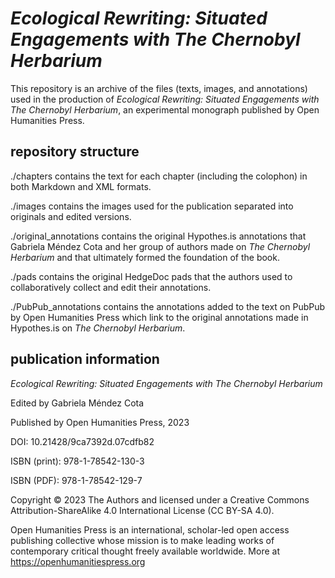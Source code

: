 # *Ecological Rewriting: Situated Engagements with The Chernobyl Herbarium*

This repository is an archive of the files (texts, images, and annotations) used in the production of *Ecological Rewriting: Situated Engagements with The Chernobyl Herbarium*, an experimental monograph published by Open Humanities Press. 

## repository structure

./chapters contains the text for each chapter (including the colophon) in both Markdown and XML formats.

./images contains the images used for the publication separated into originals and edited versions.

./original_annotations contains the original Hypothes.is annotations that Gabriela Méndez Cota and her group of authors made on *The Chernobyl Herbarium* and that ultimately formed the foundation of the book.

./pads contains the original HedgeDoc pads that the authors used to collaboratively collect and edit their annotations.

./PubPub_annotations contains the annotations added to the text on PubPub by Open Humanities Press which link to the original annotations made in Hypothes.is on *The Chernobyl Herbarium*.

## publication information

*Ecological Rewriting: Situated Engagements with The Chernobyl Herbarium*

Edited by Gabriela Méndez Cota

Published by Open Humanities Press, 2023

DOI: 10.21428/9ca7392d.07cdfb82

ISBN (print): 978-1-78542-130-3

ISBN (PDF): 978-1-78542-129-7

Copyright © 2023 The Authors and licensed under a Creative Commons Attribution-ShareAlike 4.0 International License (CC BY-SA 4.0).

Open Humanities Press is an international, scholar-led open access publishing collective whose mission is to make leading works of contemporary critical thought freely available worldwide. More at https://openhumanitiespress.org
